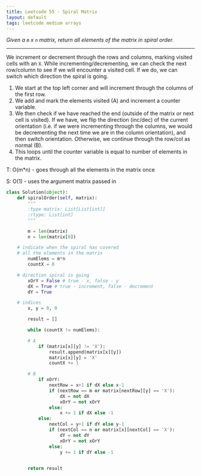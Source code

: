 ```yaml
---
title: Leetcode 55 - Spiral Matrix
layout: default
tags: leetcode medium arrays
---
```


*Given a `m` x `n` matrix, return all elements of the matrix in spiral order.*

---

We increment or decrement through the rows and columns, marking visited cells with an `X`. While incrementing/decrementing, we can check the next row/column to see if we will encounter a visited cell. If we do, we can switch which direction the spiral is going.

1. We start at the top left corner and will increment through the columns of the first row.
2. We add and mark the elements visited (A) and increment a counter variable.
3. We then check if we have reached the end (outside of the matrix or next cell is visited). If we have, we flip the direction (inc/dec) of the current orientation (i.e. if we were incrementing through the columns, we would be decrementing the next time we are in the column orientation), and then switch orientation. Otherwise, we continue through the row/col as normal (B).
4. This loops until the counter variable is equal to number of elements in the matrix.

T: O(m*n) - goes through all the elements in the matrix once

S: O(1) -  uses the argument matrix passed in

```python
class Solution(object):
    def spiralOrder(self, matrix):
        """
        :type matrix: List[List[int]]
        :rtype: List[int]
        """

        m = len(matrix)
        n = len(matrix[0])

	# indicate when the spiral has covered
	# all the elements in the matrix
        numElems = m*n
        countX = 0

	# direction spiral is going
        xOrY = False # true - x, false - y
        dX = True # true - increment, false - decrement
        dY = True

	# indices
        x, y = 0, 0

        result = []

        while (countX != numElems):

	    # A
            if (matrix[x][y] != 'X'):
                result.append(matrix[x][y])
                matrix[x][y] = 'X'
                countX += 1

	    # B
            if xOrY:
                nextRow = x+1 if dX else x-1
                if (nextRow == m or matrix[nextRow][y] == 'X'):
                    dX = not dX
                    xOrY = not xOrY
                else:
                    x += 1 if dX else -1
            else:
                nextCol = y+1 if dY else y-1
                if (nextCol == n or matrix[x][nextCol] == 'X'):
                    dY = not dY
                    xOrY = not xOrY
                else:
                    y += 1 if dY else -1

        
        return result
```
